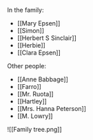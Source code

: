 In the family:
- [[Mary Epsen]]
- [[Simon]]
- [[Herbert S Sinclair]]
- [[Herbie]]
- [[Clara Epsen]]

Other people:
- [[Anne Babbage]]
- [[Farro]]
- [[Mr. Ruota]]
- [[Hartley]]
- [[Mrs. Hanna Peterson]]
- [[M. Lowry]]

![[Family tree.png]]